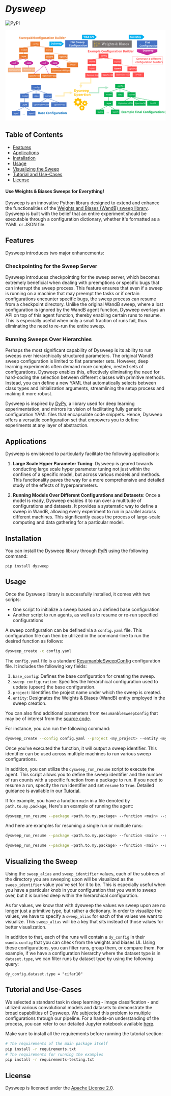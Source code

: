 # *Dysweep* 

![PyPI](https://img.shields.io/badge/PyPI-Compatible-green?style=for-the-badge&logo=PyPI)

![Bird's Eye View](./images/main-figure.svg)

## Table of Contents

- [Features](#features)
- [Applications](#applications)
- [Installation](#installation)
- [Usage](#usage)
- [Visualizing the Sweep](#visualizing-the-sweep)
- [Tutorial and Use-Cases](#tutorial-and-use-cases)
- [License](#license)



#### Use Weights & Biases Sweeps for Everything!
Dysweep is an innovative Python library designed to extend and enhance the functionalities of the [Weights and Biases (WandB) sweep library](https://docs.wandb.ai/guides/sweeps). Dysweep is built with the belief that an entire experiment should be executable through a configuration dictionary, whether it's formatted as a YAML or JSON file.

## Features

Dysweep introduces two major enhancements:

### Checkpointing for the Sweep Server

Dysweep introduces checkpointing for the sweep server, which becomes extremely beneficial when dealing with preemptions or specific bugs that can interrupt the sweep process. This feature ensures that even if a sweep is running on a machine that may preempt the tasks or if certain configurations encounter specific bugs, the sweep process can resume from a checkpoint directory. Unlike the original WandB sweep, where a lost configuration is ignored by the WandB agent function, Dysweep overlays an API on top of this agent function, thereby enabling certain runs to resume. This is especially useful when only a small fraction of runs fail, thus eliminating the need to re-run the entire sweep.

### Running Sweeps Over Hierarchies

Perhaps the most significant capability of Dysweep is its ability to run sweeps over hierarchically structured parameters. The original WandB sweep configuration is limited to flat parameter sets. However, deep learning experiments often demand more complex, nested sets of configurations. Dysweep enables this, effectively eliminating the need for hard-coding the selection between different classes with primitive methods. Instead, you can define a new YAML that automatically selects between class types and initialization arguments, streamlining the setup process and making it more robust.

Dysweep is inspired by [DyPy](https://github.com/vahidzee/dypy), a library used for deep learning experimentation, and mirrors its vision of facilitating fully generic configuration YAML files that encapsulate code snippets. Hence, Dysweep offers a versatile configuration set that empowers you to define experiments at any layer of abstraction.

## Applications

Dysweep is envisioned to particularly facilitate the following applications:

1. **Large Scale Hyper Parameter Tuning**: Dysweep is geared towards conducting large scale hyper parameter tuning not just within the confines of a specific model, but across various models and methods. This functionality paves the way for a more comprehensive and detailed study of the effects of hyperparameters.

2. **Running Models Over Different Configurations and Datasets**: Once a model is ready, Dysweep enables it to run over a multitude of configurations and datasets. It provides a systematic way to define a sweep in WandB, allowing every experiment to run in parallel across different machines. This significantly eases the process of large-scale computing and data gathering for a particular model.

## Installation

You can install the Dysweep library through [PyPi](https://pypi.org/project/dysweep/) using the following command:

```shell
pip install dysweep
```

## Usage
Once the Dysweep library is successfully installed, it comes with two scripts:

- One script to initialize a sweep based on a defined base configuration
- Another script to run agents, as well as to resume or re-run specified configurations
  
A sweep configuration can be defined via a `config.yaml` file. This configuration file can then be utilized in the command-line to run the desired function as follows:
```bash
dysweep_create -c config.yaml
```
The `config.yaml` file is a standard [ResumanbleSweepConfig](./dysweep/parallel.py) configuration file. It includes the following key fields:
1. `base_config`: Defines the base configuration for creating the sweep.
2. `sweep_configuration`: Specifies the hierarchical configuration used to update (upsert) the base configuration.
3. `project`: Identifies the project name under which the sweep is created.
4. `entity`: Designates the Weights & Biases (WandB) entity employed in the sweep creation.

You can also find additional parameters from `ResumanbleSweepConfig` that may be of interest from the [source code](./dysweep/parallel.py).

For instance, you can run the following command:
```bash
dysweep_create --config config.yaml --project <my_project> --entity <my_entity>
```
Once you've executed the function, it will output a sweep identifier. This identifier can be used across multiple machines to run various sweep configurations.

In addition, you can utilize the `dysweep_run_resume` script to execute the agent. This script allows you to define the sweep identifier and the number of run counts with a specific function from a package to run. If you need to resume a run, specify the run identifier and set `resume` to `True`. Detailed guidance is available in our [Tutorial](./tutorials/image_classification.ipynb).

If for example, you have a function `main` in a file denoted by `path.to.my.package`,  Here's an example of running the agent:

```bash
dysweep_run_resume --package <path.to.my.package> --function <main> --sweep_id <sweep_id> --count <run_count>
```

And here are examples for resuming a single run or multiple runs:

```bash
dysweep_run_resume --package <path.to.my.package> --function <main> --sweep_id <sweep_id> --rerun_id <run_id> --resume True
```

```bash
dysweep_run_resume --package <path.to.my.package> --function <main> --sweep_id <sweep_id> --count <run_count> --resume True
```

## Visualizing the Sweep

Using the `sweep_alias` and `sweep_identifier` values, each of the subtrees of the directory you are sweeping upon will be visualized as the `sweep_identifier` value you've set for it to be. This is especially useful when you have a particular knob in your configuration that you want to sweep over, but it is burried deep within the hierarchical configuration. 

As for values, we know that with dysweep the values we sweep upon are no longer just a primitive type, but rather a dictionary. In order to visualize the values, we have to specify a `sweep_alias` for each of the values we want to visualize. This `sweep_alias` will be a key that sits instead of those values for better visualization.

In addition to that, each of the runs will contain a `dy_config` in their `wandb.config` that you can check from the weights and biases UI. Using these configurations, you can filter runs, group them, or compare them. For example, if we have a configuration hierarchy where the dataset type is in `dataset.type`, we can filter runs by dataset type by using the following query:

```
dy_config.dataset.type = "cifar10"
```
## Tutorial and Use-Cases

We selected a standard task in deep learning - image classification - and utilized various convolutional models and datasets to demonstrate the broad capabilities of Dysweep. We subjected this problem to multiple configurations through our pipeline. For a hands-on understanding of the process, you can refer to our detailed Jupyter notebook available [here](./tutorials/image_classification.ipynb).

Make sure to install all the requirements before running the tutorial section:

```bash
# The requirements of the main package itself
pip install -r requirements.txt
# The requirements for running the examples
pip install -r requirements-testing.txt
```

## License

Dysweep is licensed under the [Apache License 2.0](./LICENSE).


